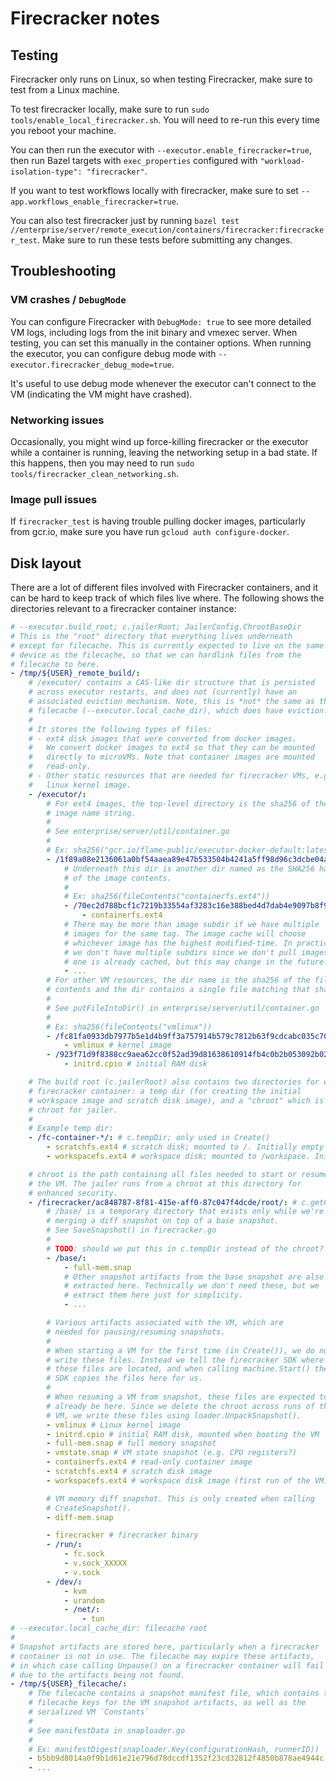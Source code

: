# Firecracker notes

## Testing

Firecracker only runs on Linux, so when testing Firecracker,
make sure to test from a Linux machine.

To test firecracker locally, make sure to run `sudo tools/enable_local_firecracker.sh`. You will need to re-run this
every time you reboot your machine.

You can then run the executor with `--executor.enable_firecracker=true`,
then run Bazel targets with `exec_properties` configured with
`"workload-isolation-type": "firecracker"`.

If you want to test workflows locally with firecracker, make sure to set
`--app.workflows_enable_firecracker=true`.

You can also test firecracker just by running
`bazel test //enterprise/server/remote_execution/containers/firecracker:firecracker_test`. Make sure to run these tests
before submitting any changes.

## Troubleshooting

### VM crashes / `DebugMode`

You can configure Firecracker with `DebugMode: true` to see more detailed
VM logs, including logs from the init binary and vmexec server.
When testing, you can set this manually in the container options.
When running the executor, you can configure debug mode with
`--executor.firecracker_debug_mode=true`.

It's useful to use debug mode whenever the executor can't connect
to the VM (indicating the VM might have crashed).

### Networking issues

Occasionally, you might wind up force-killing firecracker or the executor
while a container is running, leaving the networking setup in a bad state.
If this happens, then you may need to run
`sudo tools/firecracker_clean_networking.sh`.

### Image pull issues

If `firecracker_test` is having trouble pulling docker images,
particularly from gcr.io, make sure you have run
`gcloud auth configure-docker`.

## Disk layout

There are a lot of different files involved with Firecracker containers,
and it can be hard to keep track of which files live where. The following
shows the directories relevant to a firecracker container instance:

```yaml
# --executor.build_root; c.jailerRoot; JailerConfig.ChrootBaseDir
# This is the "root" directory that everything lives underneath
# except for filecache. This is currently expected to live on the same
# device as the filecache, so that we can hardlink files from the
# filecache to here.
- /tmp/${USER}_remote_build/:
    # /executor/ contains a CAS-like dir structure that is persisted
    # across executor restarts, and does not (currently) have an
    # associated eviction mechanism. Note, this is *not* the same as the
    # filecache (--executor.local_cache_dir), which does have eviction.
    #
    # It stores the following types of files:
    # - ext4 disk images that were converted from docker images.
    #   We convert docker images to ext4 so that they can be mounted
    #   directly to microVMs. Note that container images are mounted
    #   read-only.
    # - Other static resources that are needed for firecracker VMs, e.g.
    #   linux kernel image.
    - /executor/:
        # For ext4 images, the top-level directory is the sha256 of the
        # image name string.
        #
        # See enterprise/server/util/container.go
        #
        # Ex: sha256("gcr.io/flame-public/executor-docker-default:latest")
        - /1f89a08e2136061a0bf54aaea89e47b533504b4241a5ff98d96c3dcbe04a67f3/:
            # Underneath this dir is another dir named as the SHA256 hash
            # of the image contents.
            #
            # Ex: sha256(fileContents("containerfs.ext4"))
            - /70ec2d788bcf1c7219b33554af3283c16e388bed4d7dab4e9097b8f9cd712f59/:
                - containerfs.ext4
            # There may be more than image subdir if we have multiple
            # images for the same tag. The image cache will choose
            # whichever image has the highest modified-time. In practice,
            # we don't have multiple subdirs since we don't pull images if
            # one is already cached, but this may change in the future.
            - ...
        # For other VM resources, the dir name is the sha256 of the file
        # contents and the dir contains a single file matching that sha256.
        #
        # See putFileIntoDir() in enterprise/server/util/container.go
        #
        # Ex: sha256(fileContents("vmlinux"))
        - /fc81fa0933db7977b5e1d4b9ff3a757914b579c7812b63f9cdcabc035c7057e0/:
            - vmlinux # kernel image
        - /923f71d9f8388cc9aea62cc0f52ad39d81638610914fb4c0b2b053092b02a668/:
            - initrd.cpio # initial RAM disk

    # The build root (c.jailerRoot) also contains two directories for each
    # firecracker container: a temp dir (for creating the initial
    # workspace image and scratch disk image), and a "chroot" which is the
    # chroot for jailer.
    #
    # Example temp dir:
    - /fc-container-*/: # c.tempDir; only used in Create()
        - scratchfs.ext4 # scratch disk; mounted to /. Initially empty
        - workspacefs.ext4 # workspace disk; mounted to /workspace. Initially empty

    # chroot is the path containing all files needed to start or resume
    # the VM. The jailer runs from a chroot at this directory for
    # enhanced security.
    - /firecracker/ac848787-8f81-415e-aff0-87c047f4dcde/root/: # c.getChroot()
        # /base/ is a temporary directory that exists only while we're
        # merging a diff snapshot on top of a base snapshot.
        # See SaveSnapshot() in firecracker.go
        #
        # TODO: should we put this in c.tempDir instead of the chroot?
        - /base/:
            - full-mem.snap
            # Other snapshot artifacts from the base snapshot are also
            # extracted here. Technically we don't need these, but we
            # extract them here just for simplicity.
            - ...

        # Various artifacts associated with the VM, which are
        # needed for pausing/resuming snapshots.
        #
        # When starting a VM for the first time (in Create()), we do not
        # write these files. Instead we tell the firecracker SDK where
        # these files are located, and when calling machine.Start() the
        # SDK copies the files here for us.
        #
        # When resuming a VM from snapshot, these files are expected to
        # already be here. Since we delete the chroot across runs of the
        # VM, we write these files using loader.UnpackSnapshot().
        - vmlinux # Linux kernel image
        - initrd.cpio # initial RAM disk, mounted when booting the VM
        - full-mem.snap # full memory snapshot
        - vmstate.snap # VM state snapshot (e.g. CPU registers?)
        - containerfs.ext4 # read-only container image
        - scratchfs.ext4 # scratch disk image
        - workspacefs.ext4 # workspace disk image (first run of the VM)

        # VM memory diff snapshot. This is only created when calling
        # CreateSnapshot().
        - diff-mem.snap

        - firecracker # firecracker binary
        - /run/:
            - fc.sock
            - v.sock_XXXXX
            - v.sock
        - /dev/:
            - kvm
            - urandom
            - /net/:
                - tun
# --executor.local_cache_dir: filecache root
#
# Snapshot artifacts are stored here, particularly when a firecracker
# container is not in use. The filecache may expire these artifacts,
# in which case calling Unpause() on a firecracker container will fail
# due to the artifacts being not found.
- /tmp/${USER}_filecache/:
    # The filecache contains a snapshot manifest file, which contains the
    # filecache keys for the VM snapshot artifacts, as well as the
    # serialized VM `Constants`
    #
    # See manifestData in snaploader.go
    #
    # Ex: manifestDigest(snaploader.Key(configurationHash, runnerID))
    - b5bb9d8014a0f9b1d61e21e796d78dccdf1352f23cd32812f4850b878ae4944c
    - ...
```
